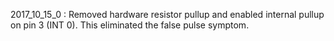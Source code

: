 2017_10_15_0  : Removed hardware resistor pullup and enabled internal    pullup on pin 3 (INT 0). This eliminated the false pulse symptom.
